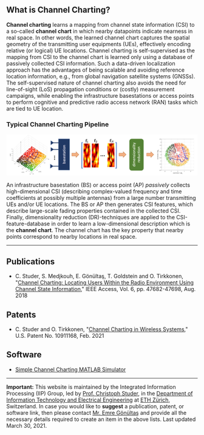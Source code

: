 ## What is Channel Charting?

**Channel charting** learns a mapping from channel state information (CSI) to a so-called **channel chart** in which nearby datapoints indicate nearness in real space. In other words, the learned channel chart captures the spatial geometry of the transmitting user equipments (UEs), effectively encoding relative (or logical) UE locations. Channel charting is self-supervised as the mapping from CSI to the channel chart is learned only using a database of passively collected CSI information. Such a data-driven localization approach has the advantages of being scalable and avoiding reference location information, e.g., from global navigation satellite systems (GNSSs). The self-supervised nature of channel charting also avoids the need for line-of-sight (LoS) propagation conditions or (costly) measurement campaigns, while enabling the infrastructure basestations or access points to perform cognitive and predictive radio access network (RAN) tasks which are tied to UE location. 

### Typical Channel Charting Pipeline 

![channel charting pipeline](images/channel_charting_pipeline.png)

An infrastructure basestation (BS) or access point (AP) *passively* collects high-dimensional CSI (describing complex-valued frequency and time coefficients at possibly multiple antennas) from a large number transmitting UEs and/or UE locations. The BS or AP then generates CSI features, which describe large-scale fading properties contained in the collected CSI. Finally, dimensionality reduction (DR)-techniques are applied to the CSI-feature-database in order to learn a low-dimensional description which is the **channel chart**. The channel chart has the key property that nearby points correspond to nearby locations in real space. 

* * *

## Publications

* C. Studer, S. Medjkouh, E. Gönültaş, T. Goldstein and O. Tirkkonen, "<a href="https://ieeexplore.ieee.org/abstract/document/8444621">Channel Charting: Locating Users Within  the Radio Environment Using Channel State Information</a>," IEEE Access, Vol. 6, pp. 47682-47698, Aug. 2018

## Patents

* C. Studer and O. Tirkkonen, "<a href="https://patents.google.com/patent/US10911168B2/en">Channel Charting in Wireless Systems</a>," U.S. Patent No. 10911168, Feb. 2021

## Software

* <a href="https://github.com/IIP-Group/ChannelCharting">Simple Channel Charting MATLAB Simulator</a>

* * *

**Important:** This website is maintained by the Integrated Information Processing (IIP) Group, led by <a href="mailto:studer@ethz.ch?subject=Channel Charting Repository">Prof. Christoph Studer</a>, in the <a href="https://ee.ethz.ch/">Department of Information Technology and Electrical Engineering</a> at <a href="https://ethz.ch/en.html">ETH Zürich</a>, Switzerland. In case you would like to **suggest** a publication, patent, or software link, then please contact  <a href="mailto:eg566@cornell.edu?subject=New Channel Charting Resource">Mr. Emre Gönültaş</a> and provide all the necessary details required to create an item in the above lists. Last updated March 30, 2021. 
